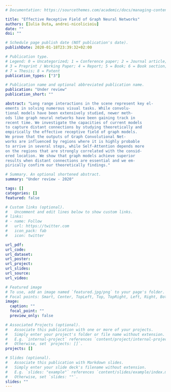 ```yaml
---
# Documentation: https://sourcethemes.com/academic/docs/managing-content/

title: "Effective Receptive Field of Graph Neural Networks"
authors: [Iulia Duta, andrei-nicolicioiu]
date: ""
doi: ""

# Schedule page publish date (NOT publication's date).
publishDate: 2020-01-18T23:39:32+02:00

# Publication type.
# Legend: 0 = Uncategorized; 1 = Conference paper; 2 = Journal article;
# 3 = Preprint / Working Paper; 4 = Report; 5 = Book; 6 = Book section;
# 7 = Thesis; 8 = Patent
publication_types: ["3"]

# Publication name and optional abbreviated publication name.
publication: "Under review"
publication_short: ""

abstract: "Long range interactions in the scene represent key el-
ements in solving numerous visual tasks. While convolu-
tional models have been extensively studied, newer meth-
ods like graph neural networks have been gaining track in
recent time. We investigate the capacities of current models
to capture distant connections by studying theoretically and
empirically the effective receptive field of graph models.
We prove that the outputs of Graph Convolutional Net-
works are influenced by regions where it is highly probable
to arrive in several steps, while Self-Attention depends more
on the regions that are strongly correlated with the consid-
ered location. We show that graph models achieve superior
results when distant connections are essential and we em-
pirically confirm our theoretically findings."

# Summary. An optional shortened abstract.
summary: "Under review - 2020"

tags: []
categories: []
featured: false

# Custom links (optional).
#   Uncomment and edit lines below to show custom links.
# links:
# - name: Follow
#   url: https://twitter.com
#   icon_pack: fab
#   icon: twitter

url_pdf:
url_code:
url_dataset:
url_poster:
url_project:
url_slides:
url_source:
url_video:

# Featured image
# To use, add an image named `featured.jpg/png` to your page's folder. 
# Focal points: Smart, Center, TopLeft, Top, TopRight, Left, Right, BottomLeft, Bottom, BottomRight.
image:
  caption: ""
  focal_point: ""
  preview_only: false

# Associated Projects (optional).
#   Associate this publication with one or more of your projects.
#   Simply enter your project's folder or file name without extension.
#   E.g. `internal-project` references `content/project/internal-project/index.md`.
#   Otherwise, set `projects: []`.
projects: []

# Slides (optional).
#   Associate this publication with Markdown slides.
#   Simply enter your slide deck's filename without extension.
#   E.g. `slides: "example"` references `content/slides/example/index.md`.
#   Otherwise, set `slides: ""`.
slides: ""
---
```

